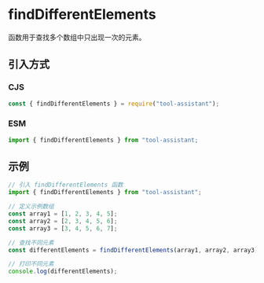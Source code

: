 # findDifferentElements

函数用于查找多个数组中只出现一次的元素。

## 引入方式

### CJS

```javascript
const { findDifferentElements } = require("tool-assistant");
```

### ESM

```javascript
import { findDifferentElements } from "tool-assistant;
```

## 示例

```javascript
// 引入 findDifferentElements 函数
import { findDifferentElements } from "tool-assistant";

// 定义示例数组
const array1 = [1, 2, 3, 4, 5];
const array2 = [2, 3, 4, 5, 6];
const array3 = [3, 4, 5, 6, 7];

// 查找不同元素
const differentElements = findDifferentElements(array1, array2, array3);

// 打印不同元素
console.log(differentElements);
```

